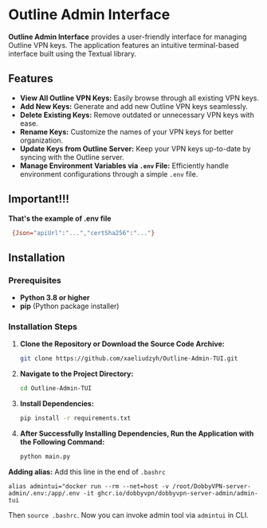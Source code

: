 # Outline Admin Interface

**Outline Admin Interface** provides a user-friendly interface for managing Outline VPN keys. The application features an intuitive terminal-based interface built using the Textual library.

## Features

- **View All Outline VPN Keys:** Easily browse through all existing VPN keys.
- **Add New Keys:** Generate and add new Outline VPN keys seamlessly.
- **Delete Existing Keys:** Remove outdated or unnecessary VPN keys with ease.
- **Rename Keys:** Customize the names of your VPN keys for better organization.
- **Update Keys from Outline Server:** Keep your VPN keys up-to-date by syncing with the Outline server.
- **Manage Environment Variables via `.env` File:** Efficiently handle environment configurations through a simple `.env` file.

## Important!!!
**That's the example of .env file**
   ```bash
    {Json="apiUrl":"...","certSha256":"..."}
   ```



## Installation

### Prerequisites

- **Python 3.8 or higher**
- **pip** (Python package installer)

### Installation Steps

1. **Clone the Repository or Download the Source Code Archive:**

    ```bash
    git clone https://github.com/xaeliudzyh/Outline-Admin-TUI.git
    ```

2. **Navigate to the Project Directory:**

    ```bash
    cd Outline-Admin-TUI
    ```

3. **Install Dependencies:**

    ```bash
    pip install -r requirements.txt
    ```

4. **After Successfully Installing Dependencies, Run the Application with the Following Command:**

    ```bash
    python main.py
    ```

**Adding alias:**
   Add this line in the end of `.bashrc`

   ```alias admintui="docker run --rm --net=host -v /root/DobbyVPN-server-admin/.env:/app/.env -it ghcr.io/dobbyvpn/dobbyvpn-server-admin/admin-tui```

   Then `source .bashrc`. Now you can invoke admin tool via `admintui` in CLI.
